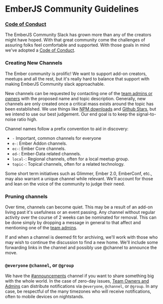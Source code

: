 # EmberJS Community Guidelines

### [Code of Conduct][coc]
The EmberJS Community Slack has grown more than any of the creators might have hoped.  With that great community come the challenges of assuring folks feel comfortable and supported.  With those goals in mind we've adopted a [Code of Conduct][coc].

### Creating New Channels
The Ember community is prolific!  We want to support add-on creators, meetups and all the rest, but it's really hard to balance that support with making EmberJS Community slack approachable.

New channels can be requested by contacting one of the [team admins or owners][team_members] with the proposed name and topic description.  Generally, new channels are only created once a critical mass exists around the topic has been established.  We use things like [NPM downloads](https://www.npmjs.com/package/ember-data) and [Github Stars](https://github.com/emberjs/data), but we intend to use our best judgement.  Our end goal is to keep the signal-to-noise ratio high.

Channel names follow a prefix convention to aid in discovery:
- `-` Important, common channels for everyone
- `e-`: Ember Addon channels.
- `ec-`: Ember Core channels.
- `ed-`: Ember-Data related channels.
- `local-`: Regional channels, often for a local meetup group.
- `topic-`: Topical channels, often for a related technology.

Some short term initiatives such as Glimmer, Ember 2.0, EmberConf, etc., may also warrant a unique channel while relevant.  We'll account for those and lean on the voice of the community to judge their need.

### Pruning channels
Over time, channels can become quiet.  This may be a result of an add-on living past it's usefulness or an event passing.  Any channel without regular activity over the course of 2 weeks can be nominated for removal.  This can be done simply by dropping a message in general to that affect and mentioning one of the [team admins][team_members].

If and when a channel is deemed fit for archiving, we'll work with those who may wish to continue the discussion to find a new home.  We'll include some forwarding links in the channel and possibly use @channel to announce the move.

### `@everyone` `@channel`, or `@group`
We have the [#announcements](https://embercommunity.slack.com/messages/announcements/) channel if you want to share something big with the whole world.  In the case of zero-day issues, [Team Owners and Admins][team_members] can distribute notifications via `@everyone`, `@channel`, or `@group`.  In any case, be respectful of the many timezones who will receive notifications, often to mobile devices on nightstands.

[coc]: ./CodeOfConduct.md
[team_members]: https://embercommunity.slack.com/team
